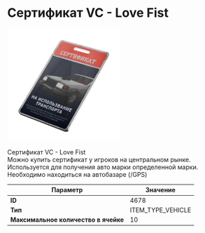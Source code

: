 # Сертификат VC - Love Fist

![Item Image](../img/4678.webp?raw=true)

Сертификат VC - Love Fist<br>Можно купить сертификат у игроков на центральном рынке.<br>Используется для получения авто марки определенной марки.<br>Необходимо находиться на автобазаре (/GPS)


| Параметр | Значение |
|----------|----------|
| **ID** | 4678 |
| **Тип** | ITEM_TYPE_VEHICLE |
| **Максимальное количество в ячейке** | 10 |


